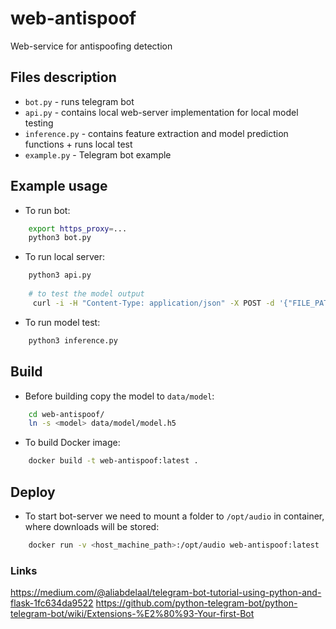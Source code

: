 # web-antispoof

Web-service for antispoofing detection

## Files description
* `bot.py` - runs telegram bot
* `api.py` - contains local web-server implementation for local model testing
* `inference.py` - contains feature extraction and model prediction functions + runs local test
* `example.py` - Telegram bot example

## Example usage
* To run bot:
```bash
    export https_proxy=...
    python3 bot.py
```

* To run local server:
```bash
    python3 api.py
    
    # to test the model output
     curl -i -H "Content-Type: application/json" -X POST -d '{"FILE_PATH": "/home/anton/contests/boosters/deploy/git/web-antispoof/data/test/test_25s.wav"}' 127.0.0.1:5000/predict
```

* To run model test:
```bash
    python3 inference.py
```

## Build
* Before building copy the model to `data/model`:
```bash
    cd web-antispoof/
    ln -s <model> data/model/model.h5
```

* To build Docker image:
```bash
    docker build -t web-antispoof:latest .
```

## Deploy
* To start bot-server we need to mount a folder to `/opt/audio` in container, where downloads will be stored:
```bash
    docker run -v <host_machine_path>:/opt/audio web-antispoof:latest
```

### Links
https://medium.com/@aliabdelaal/telegram-bot-tutorial-using-python-and-flask-1fc634da9522
https://github.com/python-telegram-bot/python-telegram-bot/wiki/Extensions-%E2%80%93-Your-first-Bot